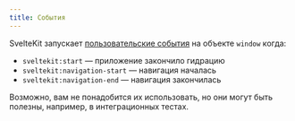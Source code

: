 ```yaml
---
title: События
---
```


SvelteKit запускает [пользовательские события](https://learn.javascript.ru/dispatch-events) на объекте `window` когда:

- `sveltekit:start` — приложение закончило гидрацию
- `sveltekit:navigation-start` — навигация началась
- `sveltekit:navigation-end` — навигация закончилась

Возможно, вам не понадобится их использовать, но они могут быть полезны, например, в интеграционных тестах.